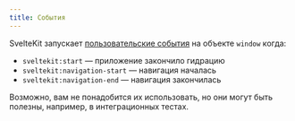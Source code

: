 ```yaml
---
title: События
---
```


SvelteKit запускает [пользовательские события](https://learn.javascript.ru/dispatch-events) на объекте `window` когда:

- `sveltekit:start` — приложение закончило гидрацию
- `sveltekit:navigation-start` — навигация началась
- `sveltekit:navigation-end` — навигация закончилась

Возможно, вам не понадобится их использовать, но они могут быть полезны, например, в интеграционных тестах.